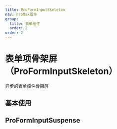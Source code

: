 ```yaml
---
title: ProFormInputSkeleton
nav: ProMax组件
group:
  title: 表单组件
  order: 2
order: 2
---
```


# 表单项骨架屏（ProFormInputSkeleton）

异步的表单控件骨架屏

## 基本使用

<code src="./demos/pro-form-input-skeleton/demo1.tsx"></code>

## ProFormInputSuspense

<code src="./demos/pro-form-input-skeleton/demo2.tsx"></code>
